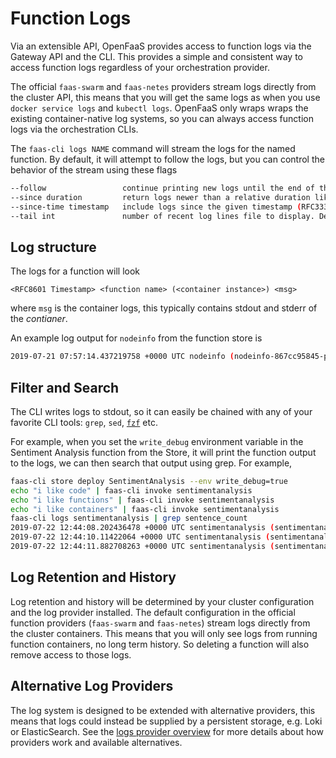 # Function Logs

Via an extensible API, OpenFaaS provides access to function logs via the Gateway API and the CLI. This provides a simple and consistent way to access function logs regardless of your orchestration provider.


The official `faas-swarm` and `faas-netes` providers stream logs directly from the cluster API, this means that you will get the same logs as when you use `docker service logs` and `kubectl logs`. OpenFaaS only wraps wraps the existing container-native log systems, so you can always access function logs via the orchestration CLIs.

The `faas-cli logs NAME` command will stream the logs for the named function.  By default, it will attempt to follow the logs, but you can control the behavior of the stream using these flags

```sh
--follow                 continue printing new logs until the end of the request, up to 30s (default true)
--since duration         return logs newer than a relative duration like 5s
--since-time timestamp   include logs since the given timestamp (RFC3339)
--tail int               number of recent log lines file to display. Defaults to -1, unlimited if <=0 (default -1)
```

## Log structure
The logs for a function will look

```
<RFC8601 Timestamp> <function name> (<container instance>) <msg>
```

where `msg` is the container logs, this typically contains stdout and stderr of the _contianer_.

An example log output for `nodeinfo` from the function store is

```sh
2019-07-21 07:57:14.437219758 +0000 UTC nodeinfo (nodeinfo-867cc95845-p9882) 2019/07/21 07:57:14 Wrote 92 Bytes - Duration: 0.121959 seconds
```

## Filter and Search

The CLI writes logs to stdout, so it can easily be chained with any of your favorite CLI tools: `grep`, `sed`, [`fzf`](https://github.com/junegunn/fzf) etc.

For example, when you set the `write_debug` environment variable in the Sentiment Analysis function from the Store, it will print the function output to the logs, we can then search that output using grep.  For example,

```sh
faas-cli store deploy SentimentAnalysis --env write_debug=true
echo "i like code" | faas-cli invoke sentimentanalysis
echo "i like functions" | faas-cli invoke sentimentanalysis
echo "i like containers" | faas-cli invoke sentimentanalysis
faas-cli logs sentimentanalysis | grep sentence_count
2019-07-22 12:44:08.202436478 +0000 UTC sentimentanalysis (sentimentanalysis-7887c5d8c5-5rnb5) {"polarity": 0.0, "sentence_count": 1, "subjectivity": 0.0}
2019-07-22 12:44:10.11422064 +0000 UTC sentimentanalysis (sentimentanalysis-7887c5d8c5-5rnb5) {"polarity": 0.0, "sentence_count": 1, "subjectivity": 0.0}
2019-07-22 12:44:11.882708263 +0000 UTC sentimentanalysis (sentimentanalysis-7887c5d8c5-5rnb5) {"polarity": 0.0, "sentence_count": 1, "subjectivity": 0.0}
```

## Log Retention and History

Log retention and history will be determined by your cluster configuration and the log provider installed. The default configuration in the official function providers (`faas-swarm` and `faas-netes`) stream logs directly from the cluster containers. This means that you will only see logs from running function containers, no long term history.  So deleting a function will also remove access to those logs.

## Alternative Log Providers

The log system is designed to be extended with alternative providers, this means that logs could instead be supplied by a persistent storage, e.g. Loki or ElasticSearch.  See the [logs provider overview](../architecture/logs-provider.md) for more details about how providers work and available alternatives.

